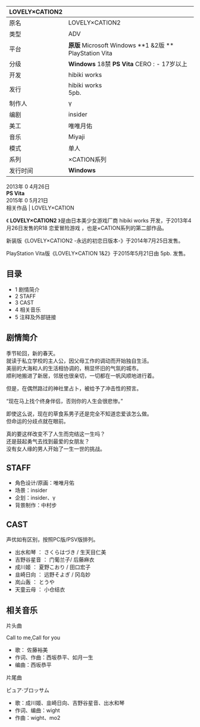 |  LOVELY×CATION2  ||
|---|---|
|原名  |  LOVELY×CATION2   |
|类型  |  ADV   |
|平台  |  **原版** Microsoft Windows  **1 &2版 ** PlayStation Vita   |
|分级  |  **Windows** 18禁  **PS Vita**   CERO  :    \- 17岁以上|
|开发  |  hibiki works   |
|发行  |  hibiki works    <br>5pb.  |
|制作人  |  γ   |
|编剧  |  insider   |
|美工  |  唯唯月佑   |
|音乐  |  Miyaji   |
|模式  |  单人   |
|系列  |  ×CATION系列   |
|发行时间  |  **Windows**   |
2013年  0  4月26日  
**PS Vita**  
2015年  0  5月21日  
相关作品  |  LOVELY×CATION   
  
《 **LOVELY×CATION2** 》是由日本美少女游戏厂商  hibiki works  开发，于2013年4月26日发售的R18  恋爱冒险游戏
，也是×CATION系列的第二部作品。

新装版《LOVELY×CATION2 -永远的初恋日版本-》于2014年7月25日发售。

PlayStation Vita版《LOVELY×CATION 1&2》于2015年5月21日由  5pb.  发售。

##  目录

  * 1  剧情简介 
  * 2  STAFF 
  * 3  CAST 
  * 4  相关音乐 
  * 5  注释及外部链接 

##  剧情简介

季节轮回，新的春天。  
就读于私立学校的主人公，因父母工作的调动而开始独自生活。  
美丽的大海和人的生活相协调的，稍显怀旧的气氛的城市。  
顺利地搬进了新居，邻居也很亲切，一切都在一帆风顺地进行着。  
  
但是，在偶然路过的神社里占卜，被给予了冲击性的预言。  
  
“现在马上找个终身伴侣，否则你的人生会很悲惨。”  
  
即使这么说，现在的草食系男子还是完全不知道恋爱该怎么做。  
但命运的分歧点就在眼前。  
  
真的要这样改变不了人生而完结这一生吗？  
还是鼓起勇气去找到最爱的女朋友？  
没有女人缘的男人开始了一生一世的挑战。

##  STAFF

  * 角色设计/原画：唯唯月佑 
  * 场景：insider 
  * 企划：insider、γ 
  * 背景制作：中村步 

##  CAST

声优如有区别，按照PC版/PSV版排列。

  * 出水和琴  ：  さくらはづき  /  生天目仁美 
  * 吉野谷星音  ： 门葡兰子/  后藤麻衣 
  * 成川姬  ：  夏野こおり  /  田口宏子 
  * 韭崎日向  ：  远野そよぎ  /  冈岛妙 
  * 岚山轰  ： とうや 
  * 天童云母  ：  小仓结衣 

##  相关音乐

片头曲

Call to me,Call for you

  * 歌：  佐藤裕美 
  * 作词、作曲：西坂恭平、如月一生 
  * 编曲：西坂恭平 

片尾曲

ピュア·ブロッサム

  * 歌：成川姬、韭崎日向、吉野谷星音、出水和琴 
  * 作词、编曲：wight 
  * 作曲：wight、mo2 